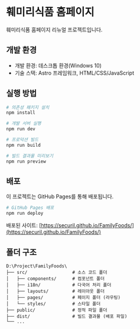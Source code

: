 # 훼미리식품 홈페이지

훼미리식품 홈페이지 리뉴얼 프로젝트입니다.

## 개발 환경

- 개발 환경: 데스크톱 환경(Windows 10)
- 기술 스택: Astro 프레임워크, HTML/CSS/JavaScript

## 실행 방법

```bash
# 의존성 패키지 설치
npm install

# 개발 서버 실행
npm run dev

# 프로덕션 빌드
npm run build

# 빌드 결과물 미리보기
npm run preview
```

## 배포 

이 프로젝트는 GitHub Pages를 통해 배포됩니다.

```bash
# GitHub Pages 배포
npm run deploy
```

배포된 사이트: [https://securil.github.io/FamilyFoods/](https://securil.github.io/FamilyFoods/)

## 폴더 구조

```
D:\Project\FamilyFoods\
├── src/                 # 소스 코드 폴더
│   ├── components/      # 컴포넌트 폴더
│   ├── i18n/            # 다국어 처리 폴더
│   ├── layouts/         # 레이아웃 폴더
│   ├── pages/           # 페이지 폴더 (라우팅)
│   └── styles/          # 스타일 폴더
├── public/              # 정적 파일 폴더
├── dist/                # 빌드 결과물 (배포 파일)
└── ...
```
